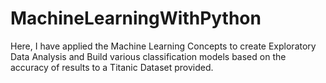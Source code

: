 # MachineLearningWithPython
Here, I have applied the Machine Learning Concepts to create Exploratory Data Analysis and Build various classification models based on the accuracy of results to a Titanic Dataset provided.

